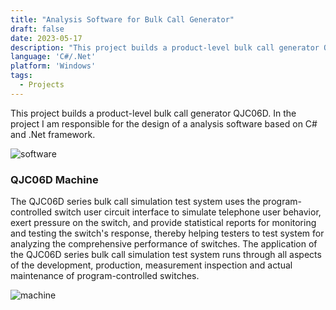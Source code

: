 ```yaml
---
title: "Analysis Software for Bulk Call Generator"
draft: false
date: 2023-05-17
description: "This project builds a product-level bulk call generator QJC06D. In the project I am responsible for the design of a analysis software based on C# and .Net framework."
language: 'C#/.Net'
platform: 'Windows'
tags:
  - Projects
---
```

This project builds a product-level bulk call generator QJC06D. In the project I am responsible for the design of a analysis software based on C# and .Net framework.

![software](https://s2.loli.net/2024/03/01/p9mO1zw3RNUGqTY.png)

### QJC06D Machine
The QJC06D series bulk call simulation test system uses the program-controlled switch user circuit interface to simulate telephone user behavior, exert pressure on the switch, and provide statistical reports for monitoring and testing the switch's response, thereby helping testers to test system for analyzing the comprehensive performance of switches.
The application of the QJC06D series bulk call simulation test system runs through all aspects of the development, production, measurement inspection and actual maintenance of program-controlled switches.

![machine](https://s2.loli.net/2024/03/01/I8ENP7v9BKUbXgA.png)